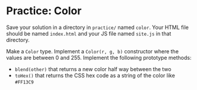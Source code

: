 # Practice: Color

Save your solution in a directory in `practice/` named `color`.
Your HTML file should be named `index.html` and your JS file named `site.js` in that directory.

Make a `Color` type.
Implement a `Color(r, g, b)` constructor where the values are between 0 and 255.
Implement the following prototype methods:

* `blend(other)` that returns a new color half way between the two
* `toHex()` that returns the CSS hex code as a string of the color like `#FF13C9`

